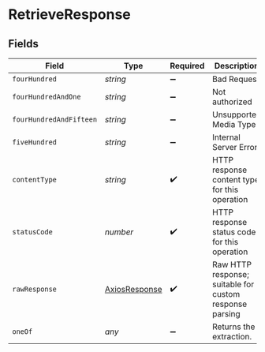 # RetrieveResponse


## Fields

| Field                                                   | Type                                                    | Required                                                | Description                                             |
| ------------------------------------------------------- | ------------------------------------------------------- | ------------------------------------------------------- | ------------------------------------------------------- |
| `fourHundred`                                           | *string*                                                | :heavy_minus_sign:                                      | Bad Request                                             |
| `fourHundredAndOne`                                     | *string*                                                | :heavy_minus_sign:                                      | Not authorized                                          |
| `fourHundredAndFifteen`                                 | *string*                                                | :heavy_minus_sign:                                      | Unsupported Media Type                                  |
| `fiveHundred`                                           | *string*                                                | :heavy_minus_sign:                                      | Internal Server Error                                   |
| `contentType`                                           | *string*                                                | :heavy_check_mark:                                      | HTTP response content type for this operation           |
| `statusCode`                                            | *number*                                                | :heavy_check_mark:                                      | HTTP response status code for this operation            |
| `rawResponse`                                           | [AxiosResponse](https://axios-http.com/docs/res_schema) | :heavy_check_mark:                                      | Raw HTTP response; suitable for custom response parsing |
| `oneOf`                                                 | *any*                                                   | :heavy_minus_sign:                                      | Returns the extraction.                                 |